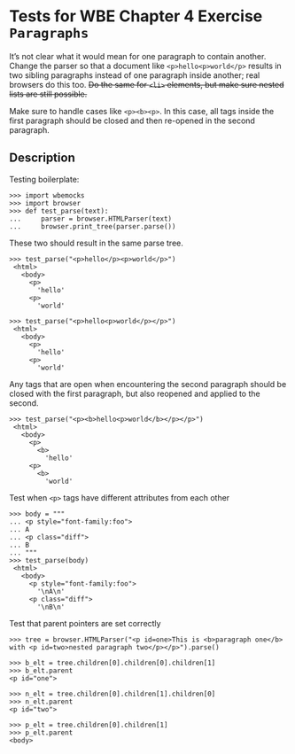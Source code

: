 Tests for WBE Chapter 4 Exercise `Paragraphs`
=============================================

It’s not clear what it would mean for one paragraph to contain
another. Change the parser so that a document like
`<p>hello<p>world</p>` results in two sibling paragraphs instead of
one paragraph inside another; real browsers do this too. ~~Do the same
for `<li>` elements, but make sure nested lists are still possible.~~

Make sure to handle cases like `<p><b><p>`. In this case, all tags
inside the first paragraph should be closed and then re-opened in the
second paragraph.


Description
------------

Testing boilerplate:

    >>> import wbemocks
    >>> import browser
    >>> def test_parse(text):
    ...     parser = browser.HTMLParser(text)
    ...     browser.print_tree(parser.parse())

These two should result in the same parse tree.

    >>> test_parse("<p>hello</p><p>world</p>")
     <html>
       <body>
         <p>
           'hello'
         <p>
           'world'

    >>> test_parse("<p>hello<p>world</p></p>")
     <html>
       <body>
         <p>
           'hello'
         <p>
           'world'


Any tags that are open when encountering the second paragraph should be closed
  with the first paragraph, but also reopened and applied to the second.

    >>> test_parse("<p><b>hello<p>world</b></p></p>")
     <html>
       <body>
         <p>
           <b>
             'hello'
         <p>
           <b>
             'world'





Test when `<p>` tags have different attributes from each other

    >>> body = """
    ... <p style="font-family:foo">
    ... A
    ... <p class="diff">
    ... B
    ... """
    >>> test_parse(body)
     <html>
       <body>
         <p style="font-family:foo">
           '\nA\n'
         <p class="diff">
           '\nB\n'


Test that parent pointers are set correctly

    >>> tree = browser.HTMLParser("<p id=one>This is <b>paragraph one</b> with <p id=two>nested paragraph two</p></p>").parse()

    >>> b_elt = tree.children[0].children[0].children[1]
    >>> b_elt.parent
    <p id="one">

    >>> n_elt = tree.children[0].children[1].children[0]
    >>> n_elt.parent
    <p id="two">

    >>> p_elt = tree.children[0].children[1]
    >>> p_elt.parent
    <body>
